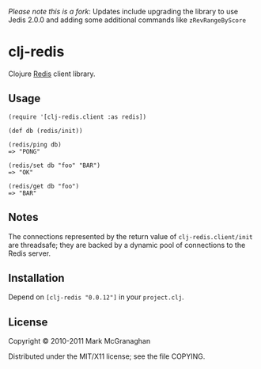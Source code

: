 *Please note this is a fork*: Updates include upgrading the library to use Jedis 2.0.0 and adding some additional commands like `zRevRangeByScore`
# clj-redis

Clojure [Redis](http://redis.io) client library.

## Usage

    (require '[clj-redis.client :as redis])

    (def db (redis/init))

    (redis/ping db)
    => "PONG"

    (redis/set db "foo" "BAR")
    => "OK"

    (redis/get db "foo")
    => "BAR"

## Notes

The connections represented by the return value of `clj-redis.client/init` are threadsafe; they are backed by a dynamic pool of connections to the Redis server.


## Installation

Depend on `[clj-redis "0.0.12"]` in your `project.clj`.

## License

Copyright © 2010-2011 Mark McGranaghan

Distributed under the MIT/X11 license; see the file COPYING.
